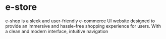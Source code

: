 # e-store
e-shop is a sleek and user-friendly e-commerce UI website designed to provide an immersive and hassle-free shopping experience for users. With a clean and modern interface, intuitive navigation
